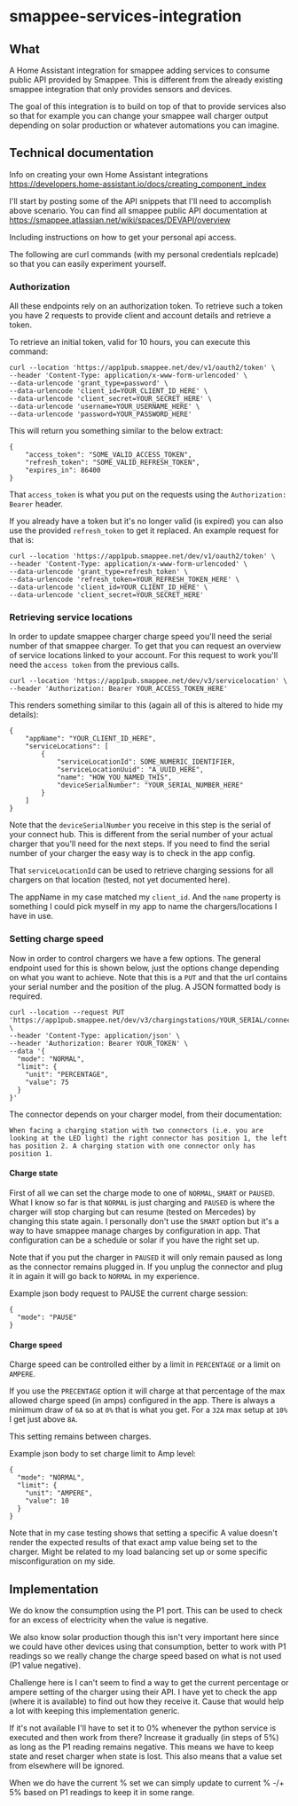 # smappee-services-integration

## What

A Home Assistant integration for smappee adding services to consume public API provided by Smappee. This is different from the already existing smappee integration that only provides sensors and devices. 

The goal of this integration is to build on top of that to provide services also so that for example you can change your smappee wall charger output depending on solar production or whatever automations you can imagine. 

## Technical documentation

Info on creating your own Home Assistant integrations https://developers.home-assistant.io/docs/creating_component_index

I'll start by posting some of the API snippets that I'll need to accomplish above scenario. You can find all smappee public API documentation at https://smappee.atlassian.net/wiki/spaces/DEVAPI/overview

Including instructions on how to get your personal api access. 

The following are curl commands (with my personal credentials replcade) so that you can easily experiment yourself. 

### Authorization

All these endpoints rely on an authorization token. To retrieve such a token you have 2 requests to provide client and account details and retrieve a token.

To retrieve an initial token, valid for 10 hours, you can execute this command:

```
curl --location 'https://app1pub.smappee.net/dev/v1/oauth2/token' \
--header 'Content-Type: application/x-www-form-urlencoded' \
--data-urlencode 'grant_type=password' \
--data-urlencode 'client_id=YOUR_CLIENT_ID_HERE' \
--data-urlencode 'client_secret=YOUR_SECRET_HERE' \
--data-urlencode 'username=YOUR_USERNAME_HERE' \
--data-urlencode 'password=YOUR_PASSWORD_HERE'
```

This will return you something similar to the below extract:

```
{
    "access_token": "SOME_VALID_ACCESS_TOKEN",
    "refresh_token": "SOME_VALID_REFRESH_TOKEN",
    "expires_in": 86400
}
```

That `access_token` is what you put on the requests using the `Authorization: Bearer` header. 

If you already have a token but it's no longer valid (is expired) you can also use the provided `refresh_token` to get it replaced. An example request for that is:

```
curl --location 'https://app1pub.smappee.net/dev/v1/oauth2/token' \
--header 'Content-Type: application/x-www-form-urlencoded' \
--data-urlencode 'grant_type=refresh_token' \
--data-urlencode 'refresh_token=YOUR_REFRESH_TOKEN_HERE' \
--data-urlencode 'client_id=YOUR_CLIENT_ID_HERE' \
--data-urlencode 'client_secret=YOUR_SECRET_HERE'
```

### Retrieving service locations

In order to update smappee charger charge speed you'll need the serial number of that smappee charger. To get that you can request an overview of service locations linked to your account. For this request to work you'll need the `access token` from the previous calls. 

```
curl --location 'https://app1pub.smappee.net/dev/v3/servicelocation' \
--header 'Authorization: Bearer YOUR_ACCESS_TOKEN_HERE'
```

This renders something similar to this (again all of this is altered to hide my details):

```
{
    "appName": "YOUR_CLIENT_ID_HERE",
    "serviceLocations": [
        {
            "serviceLocationId": SOME_NUMERIC_IDENTIFIER,
            "serviceLocationUuid": "A_UUID_HERE",
            "name": "HOW_YOU_NAMED_THIS",
            "deviceSerialNumber": "YOUR_SERIAL_NUMBER_HERE"
        }
    ]
}
```

Note that the `deviceSerialNumber` you receive in this step is the serial of your connect hub. This is different from the serial number of your actual charger that you'll need for the next steps. If you need to find the serial number of your charger the easy way is to check in the app config. 

That `serviceLocationId` can be used to retrieve charging sessions for all chargers on that location (tested, not yet documented here).  

The appName in my case matched my `client_id`. And the `name` property is something I could pick myself in my app to name the chargers/locations I have in use.

### Setting charge speed

Now in order to control chargers we have a few options. The general endpoint used for this is shown below, just the options change depending on what you want to achieve. Note that this is a `PUT` and that the url contains your serial number and the position of the plug. A JSON formatted body is required. 

```
curl --location --request PUT 'https://app1pub.smappee.net/dev/v3/chargingstations/YOUR_SERIAL/connectors/CONNECTOR/mode' \
--header 'Content-Type: application/json' \
--header 'Authorization: Bearer YOUR_TOKEN' \
--data '{
  "mode": "NORMAL",
  "limit": {
    "unit": "PERCENTAGE",
    "value": 75
  }
}'
```

The connector depends on your charger model, from their documentation:

```
When facing a charging station with two connectors (i.e. you are looking at the LED light) the right connector has position 1, the left has position 2. A charging station with one connector only has position 1.
```

#### Charge state

First of all we can set the charge mode to one of `NORMAL`, `SMART` or `PAUSED`. What I know so far is that `NORMAL` is just charging and `PAUSED` is where the charger will stop charging but can resume (tested on Mercedes) by changing this state again. I personally don't use the `SMART` option but it's a way to have smappee manage charges by configuration in app. That configuration can be a schedule or solar if you have the right set up. 

Note that if you put the charger in `PAUSED` it will only remain paused as long as the connector remains plugged in. If you unplug the connector and plug it in again it will go back to `NORMAL` in my experience. 

Example json body request to PAUSE the current charge session:

```
{
  "mode": "PAUSE"
}
```

#### Charge speed

Charge speed can be controlled either by a limit in `PERCENTAGE` or a limit on `AMPERE`. 

If you use the `PRECENTAGE` option it will charge at that percentage of the max allowed charge speed (in amps) configured in the app. There is always a minimum draw of `6A` so at `0%` that is what you get. For a `32A` max setup at `10%` I get just above `8A`.

This setting remains between charges. 

Example json body to set charge limit to Amp level:

```
{
  "mode": "NORMAL",
  "limit": {
    "unit": "AMPERE",
    "value": 10
  }
}
```

Note that in my case testing shows that setting a specific A value doesn't render the expected results of that exact amp value being set to the charger. Might be related to my load balancing set up or some specific misconfiguration on my side. 

## Implementation

We do know the consumption using the P1 port. This can be used to check for an excess of electricity when the value is negative. 

We also know solar production though this isn't very important here since we could have other devices using that consumption, better to work with P1 readings so we really change the charge speed based on what is not used (P1 value negative). 

Challenge here is I can't seem to find a way to get the current percentage or ampere setting of the charger using their API. I have yet to check the app (where it is available) to find out how they receive it. Cause that would help a lot with keeping this implementation generic. 

If it's not available I'll have to set it to 0% whenever the python service is executed and then work from there? Increase it gradually (in steps of 5%) as long as the P1 reading remains negative. This means we have to keep state and reset charger when state is lost. This also means that a value set from elsewhere will be ignored. 

When we do have the current % set we can simply update to current % -/+ 5% based on P1 readings to keep it in some range. 

